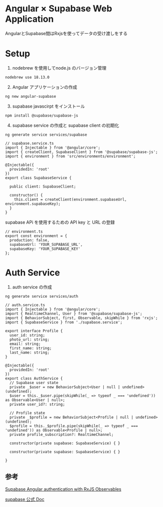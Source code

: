 # Angular × Supabase  Web Application

AngularとSupabase間はRxjsを使ってデータの受け渡しをする

# Setup
1. nodebrew を使用してnode.js のバージョン管理

```
nodebrew use 18.13.0
```

2. Angular アプリケーションの作成

```
ng new angular-supabase
```

3. supabase javascirpt をインストール

```
npm install @supabase/supabase-js
```

4. supabase service の作成と supabase client の初期化

```
ng generate service services/supabase
```

```
// supabase.service.ts
import { Injectable } from '@angular/core';
import { createClient, SupabaseClient } from '@supabase/supabase-js';
import { environment } from 'src/environments/environment';

@Injectable({
  providedIn: 'root'
})
export class SupabaseService {

  public client: SupabaseClient;

  constructor() {
    this.client = createClient(environment.supabaseUrl, environment.supabaseKey);
  }
}
```

supabase APi を使用するための API key と URL の登録

```
// environment.ts
export const environment = {
  production: false,
  supabaseUrl: 'YOUR_SUPABASE_URL',
  supabaseKey: 'YOUR_SUPABASE_KEY'
};
```

# Auth Service
1. auth service の作成

```
ng generate service services/auth
```

```
// auth.service.ts
import { Injectable } from '@angular/core';
import { RealtimeChannel, User } from '@supabase/supabase-js';
import { BehaviorSubject, first, Observable, skipWhile } from 'rxjs';
import { SupabaseService } from './supabase.service';

export interface Profile {
  user_id: string;
  photo_url: string;
  email: string;
  first_name: string;
  last_name: string;
}

@Injectable({
  providedIn: 'root'
})
export class AuthService {
  // Supabase user state
  private _$user = new BehaviorSubject<User | null | undefined>(undefined);
  $user = this._$user.pipe(skipWhile(_ => typeof _ === 'undefined')) as Observable<User | null>;
  private user_id?: string;

  // Profile state
  private _$profile = new BehaviorSubject<Profile | null | undefined>(undefined);
  $profile = this._$profile.pipe(skipWhile(_ => typeof _ === 'undefined')) as Observable<Profile | null>;
  private profile_subscription?: RealtimeChannel;

  constructor(private supabase: SupabaseService) { }
  
  constructor(private supabase: SupabaseService) { }

}
```



## 参考
[Supabase Angular authentication with RxJS Observables](https://gist.github.com/kylerummens/c2ec82e65d137f3220748ff0dee76c3f)

[supabase 公式 Doc](https://supabase.com/docs/guides/getting-started/tutorials/with-angular)